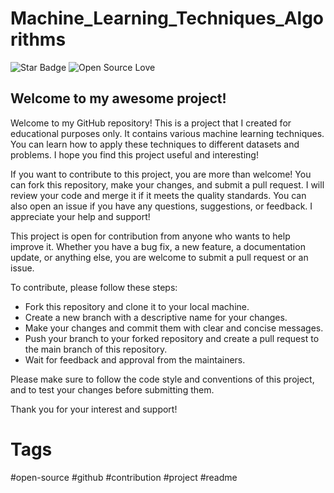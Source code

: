 # Machine_Learning_Techniques_Algorithms
![Star Badge](https://img.shields.io/static/v1?label=%F0%9F%8C%9F&message=If%20Useful&style=style=flat&color=BC4E99)
![Open Source Love](https://badges.frapsoft.com/os/v1/open-source.svg?v=103)

## Welcome to my awesome project!
Welcome to my GitHub repository! This is a project that I created for educational purposes only. It contains various machine learning techniques. You can learn how to apply these techniques to different datasets and problems. I hope you find this project useful and interesting!

If you want to contribute to this project, you are more than welcome! You can fork this repository, make your changes, and submit a pull request. I will review your code and merge it if it meets the quality standards. You can also open an issue if you have any questions, suggestions, or feedback. I appreciate your help and support!

This project is open for contribution from anyone who wants to help improve it. Whether you have a bug fix, a new feature, a documentation update, or anything else, you are welcome to submit a pull request or an issue.

To contribute, please follow these steps:

- Fork this repository and clone it to your local machine.
- Create a new branch with a descriptive name for your changes.
- Make your changes and commit them with clear and concise messages.
- Push your branch to your forked repository and create a pull request to the main branch of this repository.
- Wait for feedback and approval from the maintainers.

Please make sure to follow the code style and conventions of this project, and to test your changes before submitting them.

Thank you for your interest and support!


# Tags
#open-source 
#github 
#contribution 
#project 
#readme 
